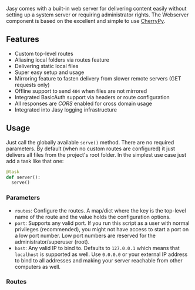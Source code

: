 Jasy comes with a built-in web server for delivering content easily without setting up a system server or requiring administrator rights. The Webserver component is based on the excellent and simple to use [CherryPy](http://www.cherrypy.org).

## Features

* Custom top-level routes
* Aliasing local folders via routes feature
* Delivering static local files
* Super easy setup and usage
* Mirroring feature to fasten delivery from slower remote servers (GET requests only)
* Offline support to send `404` when files are not mirrored
* Integrated BasicAuth support via headers or route configuration
* All responses are *CORS* enabled for cross domain usage
* Integrated into Jasy logging infrastructure

## Usage

Just call the globally available `serve()` method. There are no required parameters. By default (when no custom routes are configured) it just delivers all files from the project's root folder. In the simplest use case just add a task like that one:

```python
@task
def server():
  serve()
```

### Parameters

* `routes`: Configure the routes. A map/dict where the key is the top-level name of the route and the value holds the configuration options.
* `port`: Supports any valid port. If you run this script as a user with normal privileges (recommended), you might not have access to start a port on a low port number. Low port numbers are reserved for the administrator/superuser (root).
* `host`: Any valid IP to bind to. Defaults to `127.0.0.1` which means that `localhost` is supported as well. Use `0.0.0.0` or your external IP address to bind to all addresses and making your server reachable from other computers as well.


### Routes